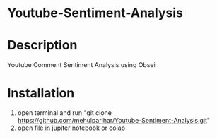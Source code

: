 # Youtube-Sentiment-Analysis

# Description
Youtube Comment Sentiment Analysis using Obsei

# Installation
1) open terminal and run "git clone https://github.com/mehulparihar/Youtube-Sentiment-Analysis.git"
2) open file in jupiter notebook or colab
   
